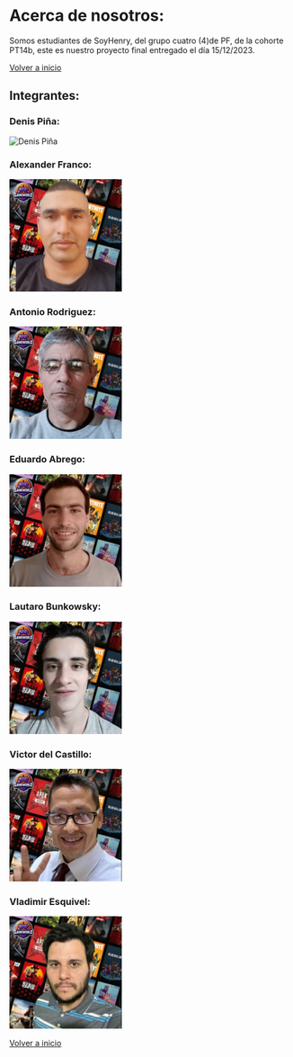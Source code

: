 # Acerca de nosotros:
Somos estudiantes de SoyHenry, del grupo cuatro (4)de PF, de la cohorte PT14b, este es nuestro proyecto final entregado el día 15/12/2023.

[Volver a inicio](../../README.md)

## Integrantes: 

### Denis Piña:
<img src="https://res.cloudinary.com/dmhxl1rpc/image/upload/c_scale,w_200/v1702685892/denis_oxzjdj.jpg" alt="Denis Piña" style="max-width: 200px;">


### Alexander Franco:
<img src="./imgs/alexander%20franco2.jpg" alt="Alexander Franco" style="max-width: 200px;">


### Antonio Rodriguez:
<img src="./imgs/antonio%20rodriguez2.jpg" alt="Antonio Rodriguez" style="max-width: 200px;">


### Eduardo Abrego:
<img src="./imgs/eduardo%20abrego2.jpg" alt="Eduardo Abrego" style="max-width: 200px;">


### Lautaro Bunkowsky:
<img src="./imgs/lautaro%20bunkowsky2.jpg" alt="Lautaro Bunkowsky" style="max-width: 200px;">


### Victor del Castillo:
<img src="./imgs/victor%20del%20castillo2.jpg" alt="Victor del Castillo" style="max-width: 200px;">


### Vladimir Esquivel:
<img src="./imgs/vladimir%20esquivel2.jpg" alt="Vladimir Esquivel" style="max-width: 200px;">

<br>

[Volver a inicio](../../README.md)
